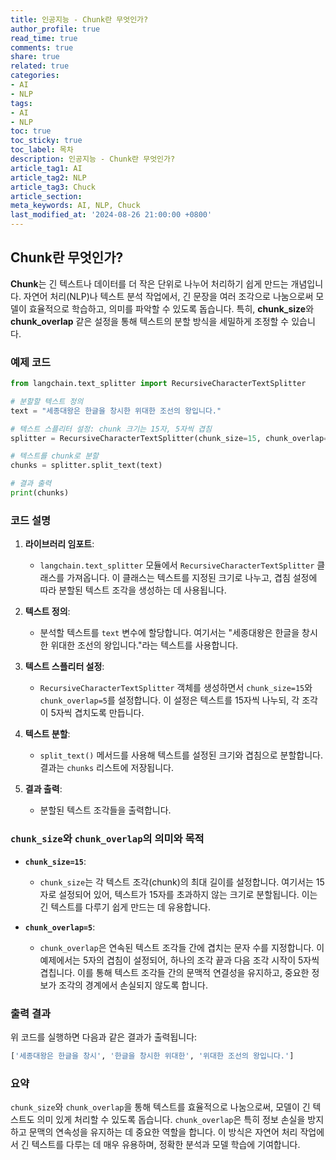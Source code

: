```yaml
---
title: 인공지능 - Chunk란 무엇인가?
author_profile: true
read_time: true
comments: true
share: true
related: true
categories:
- AI
- NLP
tags:
- AI
- NLP
toc: true
toc_sticky: true
toc_label: 목차
description: 인공지능 - Chunk란 무엇인가?
article_tag1: AI
article_tag2: NLP
article_tag3: Chuck
article_section: 
meta_keywords: AI, NLP, Chuck
last_modified_at: '2024-08-26 21:00:00 +0800'
---
```


## Chunk란 무엇인가?

**Chunk**는 긴 텍스트나 데이터를 더 작은 단위로 나누어 처리하기 쉽게 만드는 개념입니다. 자연어 처리(NLP)나 텍스트 분석 작업에서, 긴 문장을 여러 조각으로 나눔으로써 모델이 효율적으로 학습하고, 의미를 파악할 수 있도록 돕습니다. 특히, **chunk_size**와 **chunk_overlap** 같은 설정을 통해 텍스트의 분할 방식을 세밀하게 조정할 수 있습니다.

### 예제 코드

```python
from langchain.text_splitter import RecursiveCharacterTextSplitter

# 분할할 텍스트 정의
text = "세종대왕은 한글을 창시한 위대한 조선의 왕입니다."

# 텍스트 스플리터 설정: chunk 크기는 15자, 5자씩 겹침
splitter = RecursiveCharacterTextSplitter(chunk_size=15, chunk_overlap=5)

# 텍스트를 chunk로 분할
chunks = splitter.split_text(text)

# 결과 출력
print(chunks)
```

### 코드 설명

1. **라이브러리 임포트**:
   - `langchain.text_splitter` 모듈에서 `RecursiveCharacterTextSplitter` 클래스를 가져옵니다. 이 클래스는 텍스트를 지정된 크기로 나누고, 겹침 설정에 따라 분할된 텍스트 조각을 생성하는 데 사용됩니다.

2. **텍스트 정의**:
   - 분석할 텍스트를 `text` 변수에 할당합니다. 여기서는 "세종대왕은 한글을 창시한 위대한 조선의 왕입니다."라는 텍스트를 사용합니다.

3. **텍스트 스플리터 설정**:
   - `RecursiveCharacterTextSplitter` 객체를 생성하면서 `chunk_size=15`와 `chunk_overlap=5`를 설정합니다. 이 설정은 텍스트를 15자씩 나누되, 각 조각이 5자씩 겹치도록 만듭니다.

4. **텍스트 분할**:
   - `split_text()` 메서드를 사용해 텍스트를 설정된 크기와 겹침으로 분할합니다. 결과는 `chunks` 리스트에 저장됩니다.

5. **결과 출력**:
   - 분할된 텍스트 조각들을 출력합니다.

### `chunk_size`와 `chunk_overlap`의 의미와 목적

- **`chunk_size=15`**:
  - `chunk_size`는 각 텍스트 조각(chunk)의 최대 길이를 설정합니다. 여기서는 15자로 설정되어 있어, 텍스트가 15자를 초과하지 않는 크기로 분할됩니다. 이는 긴 텍스트를 다루기 쉽게 만드는 데 유용합니다.

- **`chunk_overlap=5`**:
  - `chunk_overlap`은 연속된 텍스트 조각들 간에 겹치는 문자 수를 지정합니다. 이 예제에서는 5자의 겹침이 설정되어, 하나의 조각 끝과 다음 조각 시작이 5자씩 겹칩니다. 이를 통해 텍스트 조각들 간의 문맥적 연결성을 유지하고, 중요한 정보가 조각의 경계에서 손실되지 않도록 합니다.

### 출력 결과

위 코드를 실행하면 다음과 같은 결과가 출력됩니다:

```python
['세종대왕은 한글을 창시', '한글을 창시한 위대한', '위대한 조선의 왕입니다.']
```

### 요약

`chunk_size`와 `chunk_overlap`을 통해 텍스트를 효율적으로 나눔으로써, 모델이 긴 텍스트도 의미 있게 처리할 수 있도록 돕습니다. `chunk_overlap`은 특히 정보 손실을 방지하고 문맥의 연속성을 유지하는 데 중요한 역할을 합니다. 이 방식은 자연어 처리 작업에서 긴 텍스트를 다루는 데 매우 유용하며, 정확한 분석과 모델 학습에 기여합니다.